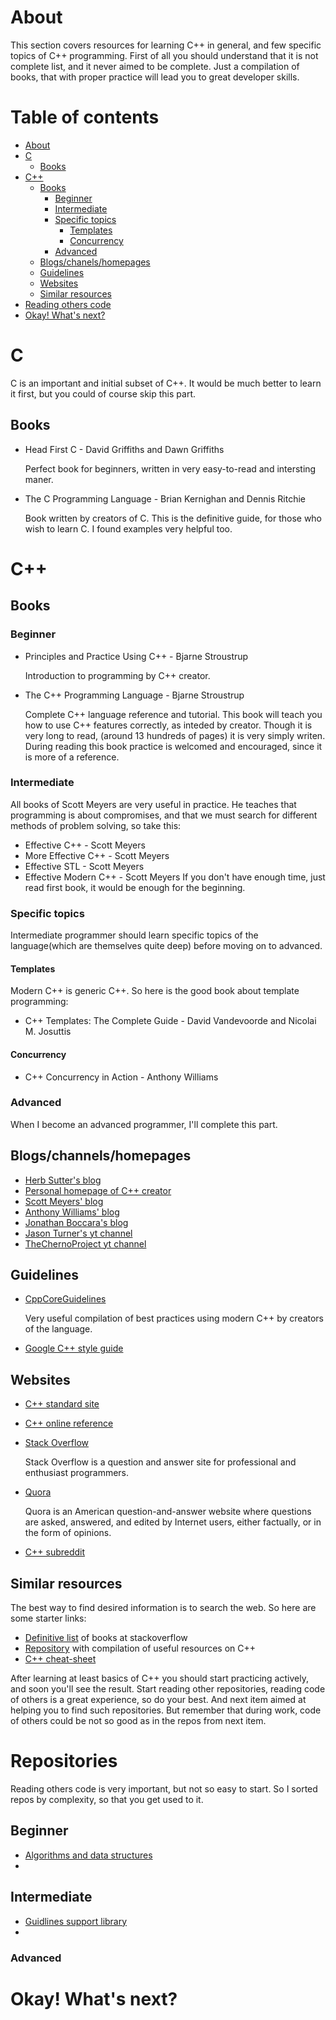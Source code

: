 # About
This section covers resources for learning C++ in general, and few specific topics of C++ programming. First of all you
should understand that it is not complete list, and it never aimed to be complete. Just a compilation of books, that with
proper practice will lead you to great developer skills.
# Table of contents
- [About](#about)
- [C](#c)
  * [Books](#books)
- [C++](#c-1)
  * [Books](#books-1)
    + [Beginner](#beginner)
    + [Intermediate](#intermediate)
    + [Specific topics](#specific-topics)
      - [Templates](#templates)
      - [Concurrency](#concurrency)
    + [Advanced](#advanced)
  * [Blogs/chanels/homepages](#blogschannelshomepages)
  * [Guidelines](#guidelines)
  * [Websites](#websites)
  * [Similar resources](#similar-resources)
- [Reading others code](#repositories)
- [Okay! What's next?](#okay-whats-next)
    
# C
C is an important and initial subset of C++. It would be much better to learn it first, but you could of course skip this
part.
## Books
- Head First C - David Griffiths and Dawn Griffiths

    Perfect book for beginners, written in very easy-to-read and intersting maner.
    
- The C Programming Language - Brian Kernighan and Dennis Ritchie

    Book written by creators of C. This is the definitive guide, for those who wish to learn C. I found examples very helpful
    too.
# C++
## Books
### Beginner
- Principles and Practice Using C++ - Bjarne Stroustrup

    Introduction to programming by C++ creator.
    
- The C++ Programming Language - Bjarne Stroustrup

    Complete C++ language reference and tutorial. This book will teach you how to use C++ features correctly, as inteded by
    creator. Though it is very long to read, (around 13 hundreds of pages) it is very simply writen. During reading this 
    book practice is welcomed and encouraged, since it is more of a reference.
### Intermediate
All books of Scott Meyers are very useful in practice. He teaches that programming is about compromises, and that we must
search for different methods of problem solving, so take this:
- Effective C++ - Scott Meyers
- More Effective C++ - Scott Meyers
- Effective STL - Scott Meyers
- Effective Modern C++ - Scott Meyers
If you don't have enough time, just read first book, it would be enough for the beginning.
### Specific topics
Intermediate programmer should learn specific topics of the language(which are themselves quite deep) before moving on to
advanced.
#### Templates
Modern C++ is generic C++. So here is the good book about template programming:
- C++ Templates: The Complete Guide - David Vandevoorde and Nicolai M. Josuttis
#### Concurrency
- C++ Concurrency in Action - Anthony Williams
### Advanced
When I become an advanced programmer, I'll complete this part.
## Blogs/channels/homepages
- [Herb Sutter's blog](https://herbsutter.com/)
- [Personal homepage of C++ creator](http://www.stroustrup.com/)
- [Scott Meyers' blog](http://scottmeyers.blogspot.com/)
- [Anthony Williams' blog](justsoftwaresolutions.co.uk/blog/)
- [Jonathan Boccara's blog](https://www.fluentcpp.com/)
- [Jason Turner's yt channel](https://www.youtube.com/user/lefticus1)
- [TheChernoProject yt channel](https://www.youtube.com/user/TheChernoProject)
## Guidelines
- [CppCoreGuidelines](https://github.com/isocpp/CppCoreGuidelines)

    Very useful compilation of best practices using modern C++ by creators of the language.
    
- [Google C++ style guide](https://google.github.io/styleguide/cppguide.html)
## Websites
- [C++ standard site](https://isocpp.org/)
- [C++ online reference](http://cppreference.com/)
- [Stack Overflow](https://stackoverflow.com/)

    Stack Overflow is a question and answer site for professional and enthusiast programmers. 
    
- [Quora](https://www.quora.com/)

    Quora is an American question-and-answer website where questions are asked, answered, and edited by Internet users,
    either factually, or in the form of opinions.
    
- [C++ subreddit](https://www.reddit.com/r/cpp_questions/)
## Similar resources
The best way to find desired information is to search the web. So here are some starter links:
- [Definitive list](https://stackoverflow.com/questions/388242/the-definitive-c-book-guide-and-list) of books at
stackoverflow
- [Repository](https://github.com/rigtorp/awesome-modern-cpp) with compilation of useful resources on C++
- [C++ cheat-sheet](https://github.com/gibsjose/cpp-cheat-sheet)

After learning at least basics of C++ you should start practicing actively, and soon you'll see the result. Start reading other repositories, reading code of others is a great experience, so do your best. And next item aimed at helping you to find such repositories. But remember that during work, code of others could be not so good as in the repos from next item.

# Repositories
Reading others code is very important, but not so easy to start. So I sorted repos by complexity, so that you get used to it.
## Beginner
- [Algorithms and data structures](https://github.com/faheel/Algos)
- 
## Intermediate
- [Guidlines support library](https://github.com/microsoft/GSL)
-
### Advanced
# Okay! What's next?
